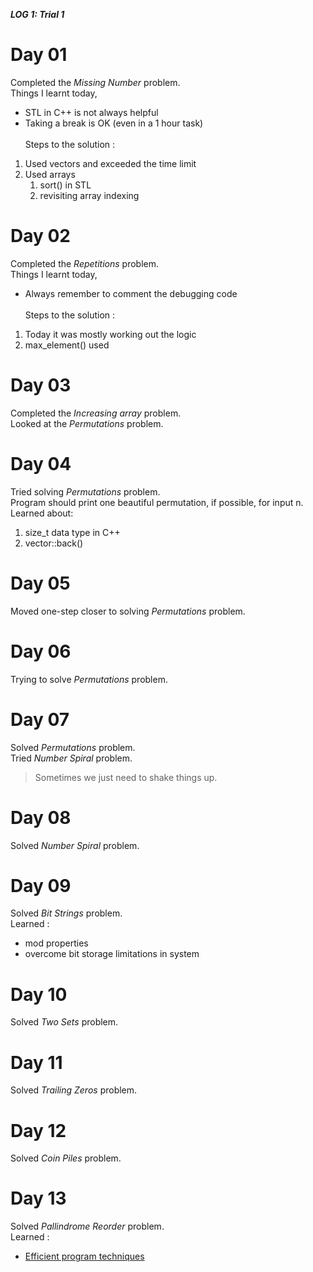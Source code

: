 ***LOG 1: Trial 1***

# Day 01
Completed the _Missing Number_ problem. <br>
Things I learnt today,
* STL in C++ is not always helpful
* Taking a break is OK (even in a 1 hour task) <br><br>
Steps to the solution : 
1. Used vectors and exceeded the time limit
2. Used arrays
    1. sort() in STL
    2. revisiting array indexing
# Day 02
Completed the _Repetitions_ problem. <br>
Things I learnt today,
* Always remember to comment the debugging code <br><br>
Steps to the solution :
1. Today it was mostly working out the logic
2. max_element() used
# Day 03
Completed the _Increasing array_ problem. <br>
Looked at the _Permutations_ problem.
# Day 04
Tried solving _Permutations_ problem.<br>
Program should print one beautiful permutation, if possible, for input n. Learned about:
1. size_t data type in C++
2. vector::back()
# Day 05
Moved one-step closer to solving _Permutations_ problem.<br>
# Day 06
Trying to solve _Permutations_ problem.<br>
# Day 07
Solved _Permutations_ problem.<br>
Tried _Number Spiral_ problem.
>Sometimes we just need to shake things up.
# Day 08
Solved _Number Spiral_ problem.
# Day 09
Solved _Bit Strings_ problem. <br>
Learned : 
* mod properties
* overcome bit storage limitations in system
# Day 10
Solved _Two Sets_ problem.
# Day 11
Solved _Trailing Zeros_ problem.
# Day 12
Solved _Coin Piles_ problem.
# Day 13
Solved _Pallindrome Reorder_ problem. <br>
Learned :
* [Efficient program techniques](https://www.geeksforgeeks.org/writing-cc-code-efficiently-in-competitive-programming/)
